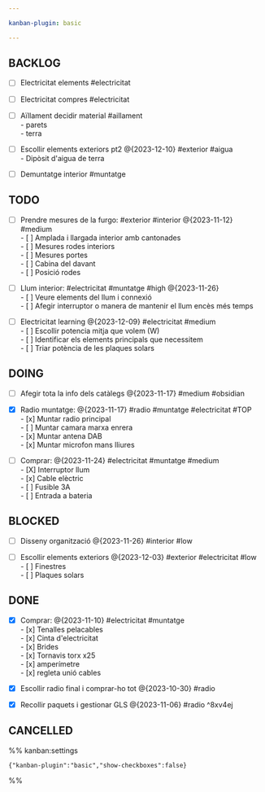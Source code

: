 ```yaml
---

kanban-plugin: basic

---
```


## BACKLOG

- [ ] Electricitat elements #electricitat
- [ ] Electricitat compres #electricitat
- [ ] Aïllament decidir material #aillament <br>- parets<br>- terra
- [ ] Escollir elements exteriors pt2 @{2023-12-10} #exterior #aigua <br>- Dipòsit d'aigua de terra
- [ ] Demuntatge interior #muntatge


## TODO

- [ ] Prendre mesures de la furgo: #exterior #interior @{2023-11-12} #medium <br>- [ ] Amplada i llargada interior amb cantonades<br>- [ ] Mesures  rodes interiors<br>- [ ] Mesures portes<br>- [ ] Cabina del davant<br>- [ ] Posició rodes
- [ ] Llum interior: #electricitat #muntatge #high @{2023-11-26}<br>- [ ] Veure elements del llum i connexió<br>- [ ] Afegir interruptor o manera de mantenir el llum encès més temps
- [ ] Electricitat learning @{2023-12-09} #electricitat #medium   <br>- [ ] Escollir potencia mitja que volem (W)<br>- [ ] Identificar els elements principals que necessitem<br>- [ ] Triar potència de les plaques solars


## DOING

- [ ] Afegir tota la info dels catàlegs @{2023-11-17}  #medium #obsidian
- [x] Radio muntatge: @{2023-11-17} #radio #muntatge #electricitat  #TOP  <br>- [x] Muntar radio principal<br>- [ ] Muntar camara marxa enrera<br>- [x] Muntar antena DAB<br>- [x] Muntar microfon mans lliures
- [ ] Comprar: @{2023-11-24} #electricitat #muntatge #medium <br>- [X] Interruptor llum<br>- [x] Cable elèctric<br>- [ ] Fusible 3A<br>- [ ] Entrada a bateria


## BLOCKED

- [ ] Disseny organització @{2023-11-26} #interior #low
- [ ] Escollir elements exteriors @{2023-12-03} #exterior #electricitat #low  <br>- [ ] Finestres<br>- [ ] Plaques solars


## DONE

- [x] Comprar: @{2023-11-10} #electricitat #muntatge <br>- [x] Tenalles pelacables<br>- [x] Cinta d'electricitat<br>- [x] Brides<br>- [x] Tornavis torx x25<br>- [x] amperímetre<br>- [x] regleta unió cables
- [x] Escollir radio final i comprar-ho tot @{2023-10-30} #radio
- [x] Recollir paquets i gestionar GLS @{2023-11-06} #radio ^8xv4ej


## CANCELLED





%% kanban:settings
```
{"kanban-plugin":"basic","show-checkboxes":false}
```
%%